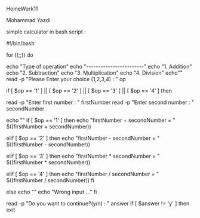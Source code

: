 HomeWork11

Mohammad Yazdi 

simple calculator in bash script :

#!/bin/bash


for ((;;))
do

echo "Type of operation"
echo "------------------------"
echo "1. Addition"
echo "2. Subtraction"
echo "3. Multiplication"
echo "4. Division"
echo""
read -p  "Please Enter your choice (1,2,3,4) : " op

if [ $op == '1' ] || [ $op == '2' ] || [ $op == '3' ] || [ $op == '4' ]
then

  read -p "Enter first number : " firstNumber
  read -p "Enter second number : " secondNumber

  echo ""
  if [ $op == '1' ]
  then
    echo "firstNumber + secondNumber = " $((firstNumber + secondNumber))

  elif [ $op == '2' ]
  then
    echo "firstNumber - secondNumber = " $((firstNumber - secondNumber))

 elif [ $op == '3' ]
  then
    echo "firstNumber *  secondNumber = " $((firstNumber * secondNumber))

 elif [ $op == '4' ]
  then
    echo "firstNumber / secondNumber = " $((firstNumber / secondNumber))
 fi

else
echo ""
echo "Wrong input ..."
fi 


read -p  "Do you want to continue?(y/n) : " answer
if [ $answer != 'y' ]
then 
 exit
